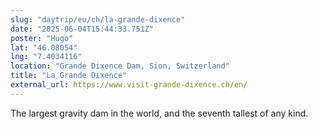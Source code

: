 ```yaml
---
slug: "daytrip/eu/ch/la-grande-dixence"
date: "2025-06-04T15:44:33.751Z"
poster: "Hugo"
lat: "46.08054"
lng: "7.4034116"
location: "Grande Dixence Dam, Sion, Switzerland"
title: "La Grande Dixence"
external_url: https://www.visit-grande-dixence.ch/en/
---
```

The largest gravity dam in the world, and the seventh tallest of any kind. 